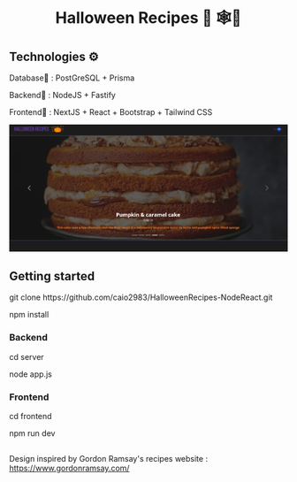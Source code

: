 <h1 align="center">Halloween Recipes 🎃 🕸️🍭</h1>

<h2>Technologies ⚙️</h2>
<p>Database💾 : PostGreSQL + Prisma</p>
<p>Backend🔌 : NodeJS + Fastify</p>
<p>Frontend🎨 : NextJS + React + Bootstrap + Tailwind CSS</p>


<p align="center">
  <img src="frontend/public/images/halloween01.png"/>
</p>


<h2>Getting started</h2>
<p>git clone https://github.com/caio2983/HalloweenRecipes-NodeReact.git</p>
<p>npm install</p>


<h3>Backend</h3>
<p>cd server</p>
<p>node app.js</p>

<h3>Frontend</h3>
<p>cd frontend</p>
<p>npm run dev</p>

## 
<p>Design inspired by Gordon Ramsay's recipes website : <a href="https://www.gordonramsay.com/">https://www.gordonramsay.com/</a></p>
